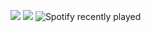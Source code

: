 ![](https://github.com/OMD0118/stats/blob/master/generated/overview.svg#gh-dark-mode-only&width=750)
![](https://github.com/OMD0118/stats/blob/master/generated/languages.svg#gh-dark-mode-only&width=750)
![Spotify recently played](https://spotify-recently-played-readme.vercel.app/api?user=314rxzazn6kkma6z2ax2jibmpreu&width=750)


